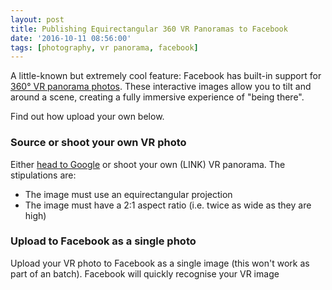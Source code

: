```yaml
---
layout: post
title: Publishing Equirectangular 360 VR Panoramas to Facebook
date: '2016-10-11 08:56:00'
tags: [photography, vr panorama, facebook]
---
```


A little-known but extremely cool feature: Facebook has built-in support for <a href="https://en.wikipedia.org/wiki/VR_photography" target="">360° VR panorama photos</a>. These interactive images allow you to tilt and around a scene, creating a fully immersive experience of "being there".

Find out how upload your own below.

### Source or shoot your own VR photo

Either <a href="https://www.google.co.uk/search?q=equirectangular+vr+photo&rlz=1CDGOYI_enGB653GB654&hl=en-GB&prmd=ivn&source=lnms&tbm=isch&sa=X&ved=0ahUKEwiMi6_uptLPAhXFECwKHYiRDOAQ_AUIBygB&biw=414&bih=660" target="">head to Google</a> or shoot your own (LINK) VR panorama. The stipulations are:

* The image must use an equirectangular projection
* The image must have a 2:1 aspect ratio (i.e. twice as wide as they are high)

### Upload to Facebook as a single photo

Upload your VR photo to Facebook as a single image (this won't work as part of an batch). Facebook will quickly recognise your VR image 

